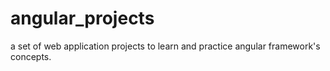 # angular_projects
a set of web application projects to learn and practice angular framework's concepts.
